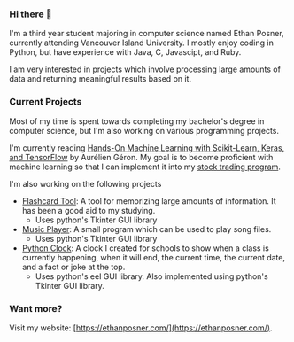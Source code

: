 ### Hi there 👋

I'm a third year student majoring in computer science named Ethan Posner, currently attending Vancouver Island University. I mostly enjoy coding in Python, but have experience with Java, C, Javascipt, and Ruby.

I am very interested in projects which involve processing large amounts of data and returning meaningful results based on it.

### Current Projects
Most of my time is spent towards completing my bachelor's degree in computer science, but I'm also working on various programming projects.

I'm currently reading [Hands-On Machine Learning with Scikit-Learn, Keras, and TensorFlow](https://www.oreilly.com/library/view/hands-on-machine-learning/9781492032632/) by Aurélien Géron. My goal is to become proficient with machine
learning so that I can implement it into my [stock trading program](https://github.com/Enprogames/Stock-Bot).

I'm also working on the following projects
- [Flashcard Tool](https://github.com/Enprogames/Flashcard-Tool): A tool for memorizing large amounts of information. It has been a good aid to my studying. 
    - Uses python's Tkinter GUI library
- [Music Player](https://github.com/Enprogames/MusicPlayer): A small program which can be used to play song files.
    - Uses python's Tkinter GUI library
- [Python Clock](https://github.com/Enprogames/Python-Clock): A clock I created for schools to show when a class is currently happening, when it will end, the current time, the current date, and a fact or joke at the top.
    - Uses python's eel GUI library. Also implemented using python's Tkinter GUI library.

### Want more?
Visit my website: [https://ethanposner.com/](https://ethanposner.com/).

<!--
- 🔭 I’m currently working with
- 🌱 I’m currently learning ... 
- 👯 I’m looking to collaborate on ...
- 🤔 I’m looking for help with ...
- 💬 Ask me about ...
- 📫 How to reach me: ...
- ⚡ Fun fact: ...
-->
